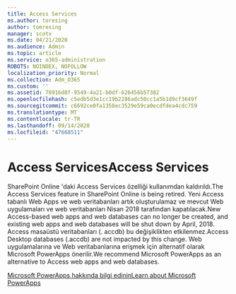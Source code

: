 ```yaml
---
title: Access Services
ms.author: toresing
author: tomresing
manager: scotv
ms.date: 04/21/2020
ms.audience: Admin
ms.topic: article
ms.service: o365-administration
ROBOTS: NOINDEX, NOFOLLOW
localization_priority: Normal
ms.collection: Adm_O365
ms.custom: ''
ms.assetid: 78916d8f-9549-4a21-b0df-626456b57382
ms.openlocfilehash: c5edb5d3e1cc19b2286adc50cc1a5b1d9cf3649f
ms.sourcegitcommit: c6692ce0fa1358ec3529e59ca0ecdfdea4cdc759
ms.translationtype: MT
ms.contentlocale: tr-TR
ms.lasthandoff: 09/14/2020
ms.locfileid: "47668511"
---
```

# <a name="access-services"></a><span data-ttu-id="06309-102">Access Services</span><span class="sxs-lookup"><span data-stu-id="06309-102">Access Services</span></span>

<span data-ttu-id="06309-103">SharePoint Online 'daki Access Services özelliği kullanımdan kaldırıldı.</span><span class="sxs-lookup"><span data-stu-id="06309-103">The Access Services feature in SharePoint Online is being retired.</span></span> <span data-ttu-id="06309-104">Yeni Access tabanlı Web Apps ve web veritabanları artık oluşturulamaz ve mevcut Web uygulamaları ve web veritabanları Nisan 2018 tarafından kapatılacak.</span><span class="sxs-lookup"><span data-stu-id="06309-104">New Access-based web apps and web databases can no longer be created, and existing web apps and web databases will be shut down by April, 2018.</span></span> <span data-ttu-id="06309-105">Access masaüstü veritabanları (. accdb) bu değişiklikten etkilenmez.</span><span class="sxs-lookup"><span data-stu-id="06309-105">Access Desktop databases (.accdb) are not impacted by this change.</span></span> <span data-ttu-id="06309-106">Web uygulamalarına ve Web veritabanlarına erişmek için alternatif olarak Microsoft PowerApps önerilir.</span><span class="sxs-lookup"><span data-stu-id="06309-106">We recommend Microsoft PowerApps as an alternative to Access web apps and web databases.</span></span> 
  
[<span data-ttu-id="06309-107">Microsoft PowerApps hakkında bilgi edinin</span><span class="sxs-lookup"><span data-stu-id="06309-107">Learn about Microsoft PowerApps</span></span>](https://powerapps.microsoft.com/)
  
